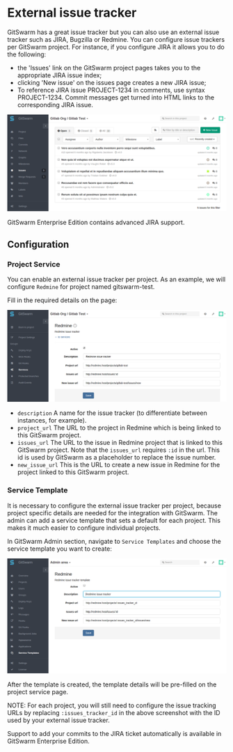 # External issue tracker

GitSwarm has a great issue tracker but you can also use an external issue
tracker such as JIRA, Bugzilla or Redmine. You can configure issue trackers
per GitSwarm project. For instance, if you configure JIRA it allows you to do
the following:

- the 'Issues' link on the GitSwarm project pages takes you to the
  appropriate JIRA issue index;
- clicking 'New issue' on the issues page creates a new JIRA issue;
- To reference JIRA issue PROJECT-1234 in comments, use syntax
  PROJECT-1234. Commit messages get turned into HTML links to the
  corresponding JIRA issue.

![JIRA screenshot](jira-integration-points.png)

GitSwarm Enterprise Edition contains advanced JIRA support.

## Configuration

### Project Service

You can enable an external issue tracker per project. As an example, we
will configure `Redmine` for project named gitswarm-test.

Fill in the required details on the page:

![redmine configuration](redmine_configuration.png)

* `description` A name for the issue tracker (to differentiate between
  instances, for example).
* `project_url` The URL to the project in Redmine which is being linked to
  this GitSwarm project.
* `issues_url` The URL to the issue in Redmine project that is linked to
  this GitSwarm project. Note that the `issues_url` requires `:id` in the
  url. This id is used by GitSwarm as a placeholder to replace the issue
  number.
* `new_issue_url` This is the URL to create a new issue in Redmine for the
  project linked to this GitSwarm project.

### Service Template

It is necessary to configure the external issue tracker per project,
because project specific details are needed for the integration with
GitSwarm. The admin can add a service template that sets a default for each
project. This makes it much easier to configure individual projects.

In GitSwarm Admin section, navigate to `Service Templates` and choose the
service template you want to create:

![redmine service template](redmine_service_template.png)

After the template is created, the template details will be pre-filled on
the project service page.

NOTE: For each project, you will still need to configure the issue tracking
URLs by replacing `:issues_tracker_id` in the above screenshot with the ID
used by your external issue tracker.

Support to add your commits to the JIRA ticket automatically is available
in GitSwarm Enterprise Edition.
